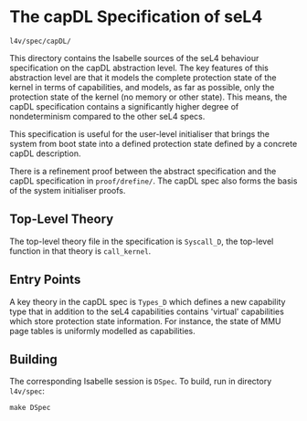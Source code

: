 The capDL Specification of seL4
===============================

    l4v/spec/capDL/

This directory contains the Isabelle sources of the seL4 behaviour
specification on the capDL abstraction level. The key features of this
abstraction level are that it models the complete protection state of the
kernel in terms of capabilities, and models, as far as possible, only the
protection state of the kernel (no memory or other state). This means, the
capDL specification contains a significantly higher degree of nondeterminism
compared to the other seL4 specs.

This specification is useful for the user-level initialiser that brings the
system from boot state into a defined protection state defined by a concrete
capDL description.

There is a refinement proof between the abstract specification and the capDL
specification in `proof/drefine/`. The capDL spec also forms the basis of the
system initialiser proofs.

Top-Level Theory
----------------

The top-level theory file in the specification is `Syscall_D`, the top-level
function in that theory is `call_kernel`.


Entry Points
------------

A key theory in the capDL spec is `Types_D` which defines a new capability
type that in addition to the seL4 capabilities contains 'virtual' capabilities
which store protection state information. For instance, the state of MMU page
tables is uniformly modelled as capabilities.


Building
--------

The corresponding Isabelle session is `DSpec`. To build, run in directory
`l4v/spec`:

    make DSpec

